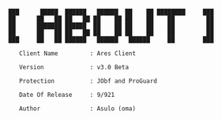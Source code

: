 
 			 ███      █████  ██████   ██████  ██    ██ ████████     ███ 
 			 ██      ██   ██ ██   ██ ██    ██ ██    ██    ██         ██ 
 			 ██      ███████ ██████  ██    ██ ██    ██    ██         ██ 
 			 ██      ██   ██ ██   ██ ██    ██ ██    ██    ██         ██ 
 			 ███     ██   ██ ██████   ██████   ██████     ██        ███ 

				Client Name         : Ares Client

				Version             : v3.0 Beta
	
				Protection          : JObf and ProGuard

				Date Of Release     : 9/921 

				Author              : Asulo (oma)
        
        


